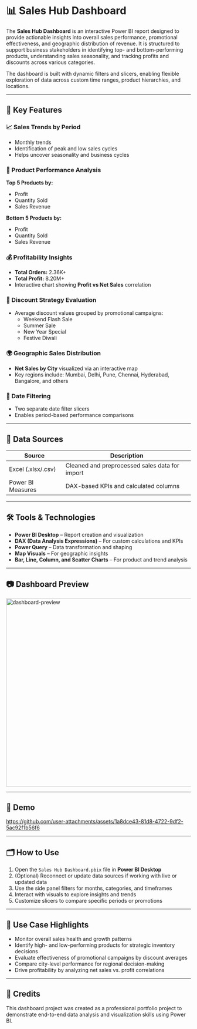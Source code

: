 # 📊 Sales Hub Dashboard

The **Sales Hub Dashboard** is an interactive Power BI report designed to provide actionable insights into overall sales performance, promotional effectiveness, and geographic distribution of revenue. It is structured to support business stakeholders in identifying top- and bottom-performing products, understanding sales seasonality, and tracking profits and discounts across various categories.

The dashboard is built with dynamic filters and slicers, enabling flexible exploration of data across custom time ranges, product hierarchies, and locations.

---

## 🚀 Key Features

### 📈 Sales Trends by Period
- Monthly trends
- Identification of peak and low sales cycles
- Helps uncover seasonality and business cycles

### 🛒 Product Performance Analysis
**Top 5 Products by:**
- Profit
- Quantity Sold
- Sales Revenue

**Bottom 5 Products by:**
- Profit
- Quantity Sold
- Sales Revenue

### 💰 Profitability Insights
- **Total Orders:** 2.36K+
- **Total Profit:** 8.20M+
- Interactive chart showing **Profit vs Net Sales** correlation

### 🎯 Discount Strategy Evaluation
- Average discount values grouped by promotional campaigns:
  - Weekend Flash Sale
  - Summer Sale
  - New Year Special
  - Festive Diwali

### 🌍 Geographic Sales Distribution
- **Net Sales by City** visualized via an interactive map
- Key regions include: Mumbai, Delhi, Pune, Chennai, Hyderabad, Bangalore, and others

### 📅 Date Filtering
- Two separate date filter slicers
- Enables period-based performance comparisons

---

## 🧩 Data Sources

| Source | Description |
|--------|-------------|
| Excel (.xlsx/.csv) | Cleaned and preprocessed sales data for import |
| Power BI Measures | DAX-based KPIs and calculated columns |

---

## 🛠️ Tools & Technologies

- **Power BI Desktop** – Report creation and visualization
- **DAX (Data Analysis Expressions)** – For custom calculations and KPIs
- **Power Query** – Data transformation and shaping
- **Map Visuals** – For geographic insights
- **Bar, Line, Column, and Scatter Charts** – For product and trend analysis

---

## 📷 Dashboard Preview

<img width="907" height="513" alt="dashboard-preview" src="https://github.com/user-attachments/assets/391b8f07-613e-4e94-989d-c387db713dda" />

---

## 🎥 Demo


https://github.com/user-attachments/assets/1a8dce43-81d8-4722-9df2-5ac92f1b56f6


---

## 🗂️ How to Use

1. Open the `Sales Hub Dashboard.pbix` file in **Power BI Desktop**
2. (Optional) Reconnect or update data sources if working with live or updated data
3. Use the side panel filters for months, categories, and timeframes
4. Interact with visuals to explore insights and trends
5. Customize slicers to compare specific periods or promotions

---

## 📌 Use Case Highlights

- Monitor overall sales health and growth patterns
- Identify high- and low-performing products for strategic inventory decisions
- Evaluate effectiveness of promotional campaigns by discount averages
- Compare city-level performance for regional decision-making
- Drive profitability by analyzing net sales vs. profit correlations

---

## 📎 Credits

This dashboard project was created as a professional portfolio project to demonstrate end-to-end data analysis and visualization skills using Power BI.


